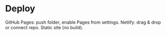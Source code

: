 # Deploy
GitHub Pages: push folder, enable Pages from settings.
Netlify: drag & drop or connect repo. Static site (no build).
